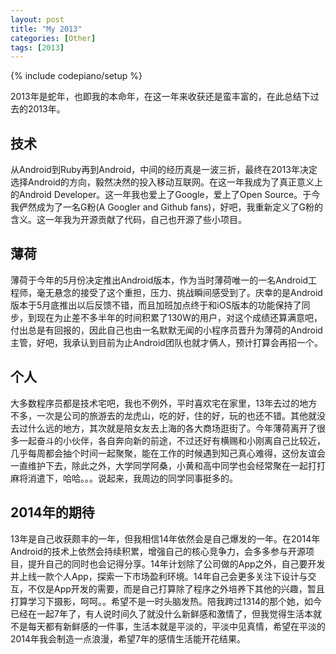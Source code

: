```yaml
---
layout: post
title: "My 2013"
categories: [Other]
tags: [2013]
---
```

{% include codepiano/setup %}

2013年是蛇年，也即我的本命年，在这一年来收获还是蛮丰富的，在此总结下过去的2013年。

## 技术

从Android到Ruby再到Android，中间的经历真是一波三折，最终在2013年决定选择Android的方向，毅然决然的投入移动互联网。在这一年我成为了真正意义上的Android Developer。这一年我也爱上了Google，爱上了Open Source。于今我俨然成为了一名G粉(A Googler and Github fans)，好吧，我重新定义了G粉的含义。这一年我为开源贡献了代码，自己也开源了些小项目。

## 薄荷

薄荷于今年的5月份决定推出Android版本，作为当时薄荷唯一的一名Android工程师，毫无悬念的接受了这个重担，压力、挑战瞬间感受到了。庆幸的是Android版本于5月底推出以后反馈不错，而且加班加点终于和iOS版本的功能保持了同步，到现在为止差不多半年的时间积累了130W的用户，对这个成绩还算满意吧，付出总是有回报的，因此自己也由一名默默无闻的小程序员晋升为薄荷的Android主管，好吧，我承认到目前为止Android团队也就才俩人，预计打算会再招一个。

## 个人

大多数程序员都是技术宅吧，我也不例外，平时喜欢宅在家里，13年去过的地方不多，一次是公司的旅游去的龙虎山，吃的好，住的好，玩的也还不错。其他就没去过什么远的地方，其次就是陪女友去上海的各大商场逛街了。今年薄荷离开了很多一起奋斗的小伙伴，各自奔向新的前途，不过还好有横赐和小刚离自己比较近，几乎每周都会抽个时间一起聚聚，能在工作的时候遇到知己真心难得，这份友谊会一直维护下去，除此之外，大学同学阿桑，小黄和高中同学也会经常聚在一起打打麻将消遣下，哈哈。。。说起来，我周边的同学同事挺多的。

## 2014年的期待

13年是自己收获颇丰的一年，但我相信14年依然会是自己爆发的一年。在2014年Android的技术上依然会持续积累，增强自己的核心竞争力，会多多参与开源项目，提升自己的同时也会记得分享。14年计划除了公司做的App之外，自己要开发并上线一款个人App，探索一下市场盈利环境。14年自己会更多关注下设计与交互，不仅是App开发的需要，而是自己打算除了程序之外培养下其他的兴趣，暂且打算学习下摄影，呵呵。。希望不是一时头脑发热。陪我跨过1314的那个她，如今已经在一起7年了，有人说时间久了就没什么新鲜感和激情了，但我觉得生活本就不是每天都有新鲜感的一件事，生活本就是平淡的，平淡中见真情，希望在平淡的2014年我会制造一点浪漫，希望7年的感情生活能开花结果。